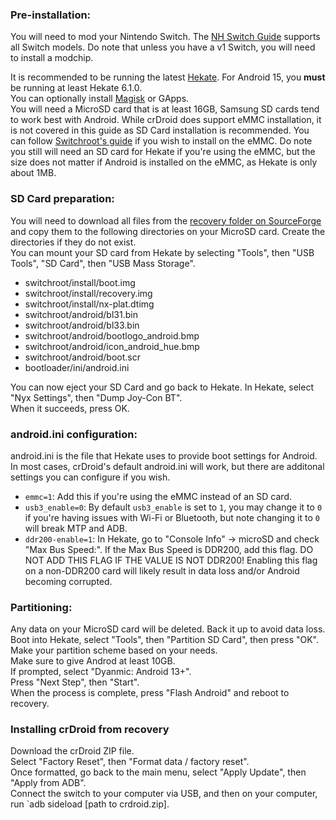 ### Pre-installation:
You will need to mod your Nintendo Switch. The [NH Switch Guide](https://nh-server.github.io/switch-guide/) supports all Switch models. Do note that unless you have a v1 Switch, you will need to install a modchip. 

It is recommended to be running the latest [Hekate](https://github.com/CTCaer/hekate/releases/latest). For Android 15, you **must** be running at least Hekate 6.1.0.  
You can optionally install [Magisk](https://github.com/topjohnwu/Magisk/releases/latest) or GApps.  
You will need a MicroSD card that is at least 16GB, Samsung SD cards tend to work best with Android. While crDroid does support eMMC installation, it is not covered in this guide as SD Card installation is recommended. You can follow [Switchroot's guide](https://wiki.switchroot.org/wiki/android/14-u-emmc-boot-guide) if you wish to install on the eMMC. Do note you still will need an SD card for Hekate if you're using the eMMC, but the size does not matter if Android is installed on the eMMC, as Hekate is only about 1MB.   

### SD Card preparation:
You will need to download all files from the [recovery folder on SourceForge](https://sourceforge.net/projects/crdroid/files/nx_tab/11.x/recovery/) and copy them to the following directories on your MicroSD card. Create the directories if they do not exist.  
You can mount your SD card from Hekate by selecting "Tools", then "USB Tools", "SD Card", then "USB Mass Storage".
- switchroot/install/boot.img
- switchroot/install/recovery.img
- switchroot/install/nx-plat.dtimg
- switchroot/android/bl31.bin
- switchroot/android/bl33.bin
- switchroot/android/bootlogo_android.bmp
- switchroot/android/icon_android_hue.bmp
- switchroot/android/boot.scr
- bootloader/ini/android.ini

You can now eject your SD Card and go back to Hekate. In Hekate, select "Nyx Settings", then "Dump Joy-Con BT".  
When it succeeds, press OK.  

### android.ini configuration:
android.ini is the file that Hekate uses to provide boot settings for Android. In most cases, crDroid's default android.ini will work, but there are additonal settings you can configure if you wish.
* `emmc=1`: Add this if you're using the eMMC instead of an SD card.
* `usb3_enable=0`: By default `usb3_enable` is set to `1`, you may change it to `0` if you're having issues with Wi-Fi or Bluetooth, but note changing it to `0` will break MTP and ADB.
* `ddr200-enable=1`: In Hekate, go to "Console Info" -> microSD and check "Max Bus Speed:". If the Max Bus Speed is DDR200, add this flag. DO NOT ADD THIS FLAG IF THE VALUE IS NOT DDR200! Enabling this flag on a non-DDR200 card will likely result in data loss and/or Android becoming corrupted.

### Partitioning:
Any data on your MicroSD card will be deleted. Back it up to avoid data loss. 
Boot into Hekate, select "Tools", then "Partition SD Card", then press "OK".  
Make your partition scheme based on your needs.  
Make sure to give Androd at least 10GB.  
If prompted, select "Dyanmic: Android 13+".  
Press "Next Step", then "Start".  
When the process is complete, press "Flash Android" and reboot to recovery.

### Installing crDroid from recovery
Download the crDroid ZIP file.  
Select "Factory Reset", then "Format data / factory reset".  
Once formatted, go back to the main menu, select "Apply Update", then "Apply from ADB".  
Connect the switch to your computer via USB, and then on your computer, run `adb sideload [path to crdroid.zip].
